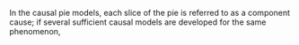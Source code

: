 In the causal pie models, each slice of the pie is referred to as a component cause; if several sufficient causal models are developed for the same phenomenon, 